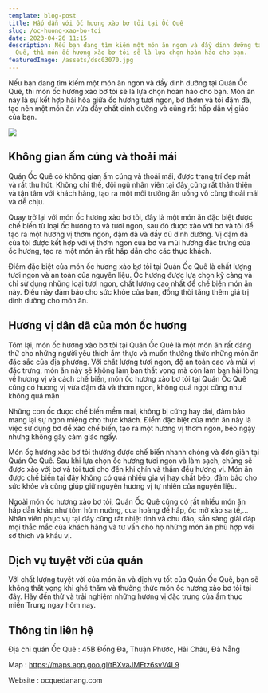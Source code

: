 ```yaml
---
template: blog-post
title: Hấp dẫn với ốc hương xào bơ tỏi tại Ốc Quê
slug: /oc-huong-xao-bo-toi
date: 2023-04-26 11:15
description: Nếu bạn đang tìm kiếm một món ăn ngon và đầy dinh dưỡng tại Quán Ốc
  Quê, thì món ốc hương xào bơ tỏi sẽ là lựa chọn hoàn hảo cho bạn.
featuredImage: /assets/dsc03070.jpg
---
```

Nếu bạn đang tìm kiếm một món ăn ngon và đầy dinh dưỡng tại Quán Ốc Quê, thì món ốc hương xào bơ tỏi sẽ là lựa chọn hoàn hảo cho bạn. Món ăn này là sự kết hợp hài hòa giữa ốc hương tươi ngon, bơ thơm và tỏi đậm đà, tạo nên một món ăn vừa đầy chất dinh dưỡng và cũng rất hấp dẫn vị giác của bạn.

![](/assets/dsc03070.jpg)

## Không gian ấm cúng và thoải mái

Quán Ốc Quê có không gian ấm cúng và thoải mái, được trang trí đẹp mắt và rất thu hút. Không chỉ thế, đội ngũ nhân viên tại đây cũng rất thân thiện và tận tâm với khách hàng, tạo ra một môi trường ăn uống vô cùng thoải mái và dễ chịu.

Quay trở lại với món ốc hương xào bơ tỏi, đây là một món ăn đặc biệt được chế biến từ loại ốc hương to và tươi ngon, sau đó được xào với bơ và tỏi để tạo ra một hương vị thơm ngon, đậm đà và đầy đủ dinh dưỡng. Vị đậm đà của tỏi được kết hợp với vị thơm ngon của bơ và mùi hương đặc trưng của ốc hương, tạo ra một món ăn rất hấp dẫn cho các thực khách.

Điểm đặc biệt của món ốc hương xào bơ tỏi tại Quán Ốc Quê là chất lượng tươi ngon và an toàn của nguyên liệu. Ốc hương được lựa chọn kỹ càng và chỉ sử dụng những loại tươi ngon, chất lượng cao nhất để chế biến món ăn này. Điều này đảm bảo cho sức khỏe của bạn, đồng thời tăng thêm giá trị dinh dưỡng cho món ăn.

## H﻿ương vị dân dã của món ốc hương

Tóm lại, món ốc hương xào bơ tỏi tại Quán Ốc Quê là một món ăn rất đáng thử cho những người yêu thích ẩm thực và muốn thưởng thức những món ăn đặc sắc của địa phương. Với chất lượng tươi ngon, độ an toàn cao và mùi vị đặc trưng, món ăn này sẽ không làm bạn thất vọng mà còn làm bạn hài lòng về hương vị và cách chế biến, món ốc hương xào bơ tỏi tại Quán Ốc Quê cũng có hương vị vừa đậm đà và thơm ngon, không quá ngọt cũng như không quá mặn

Những con ốc được chế biến mềm mại, không bị cứng hay dai, đảm bảo mang lại sự ngon miệng cho thực khách. Điểm đặc biệt của món ăn này là việc sử dụng bơ để xào chế biến, tạo ra một hương vị thơm ngon, béo ngậy nhưng không gây cảm giác ngấy.

Món ốc hương xào bơ tỏi thường được chế biến nhanh chóng và đơn giản tại Quán Ốc Quê. Sau khi lựa chọn ốc hương tươi ngon và làm sạch, chúng sẽ được xào với bơ và tỏi tươi cho đến khi chín và thấm đều hương vị. Món ăn được chế biến tại đây không có quá nhiều gia vị hay chất béo, đảm bảo cho sức khỏe và cũng giúp giữ nguyên hương vị tự nhiên của nguyên liệu.

Ngoài món ốc hương xào bơ tỏi, Quán Ốc Quê cũng có rất nhiều món ăn hấp dẫn khác như tôm hùm nướng, cua hoàng đế hấp, ốc mỡ xào sa tế,... Nhân viên phục vụ tại đây cũng rất nhiệt tình và chu đáo, sẵn sàng giải đáp mọi thắc mắc của khách hàng và tư vấn cho họ những món ăn phù hợp với sở thích và khẩu vị.

## Dịch vụ tuyệt vời của quán

Với chất lượng tuyệt vời của món ăn và dịch vụ tốt của Quán Ốc Quê, bạn sẽ không thất vọng khi ghé thăm và thưởng thức món ốc hương xào bơ tỏi tại đây. Hãy đến thử và trải nghiệm những hương vị đặc trưng của ẩm thực miền Trung ngay hôm nay.

## T﻿hông tin liên hệ

Địa chỉ quán Ốc Quê : 45B Đống Đa, Thuận Phước, Hải Châu, Đà Nẵng

M﻿ap : https://maps.app.goo.gl/tBXvaJMFtz6svV4L9

Website : ocquedanang.com